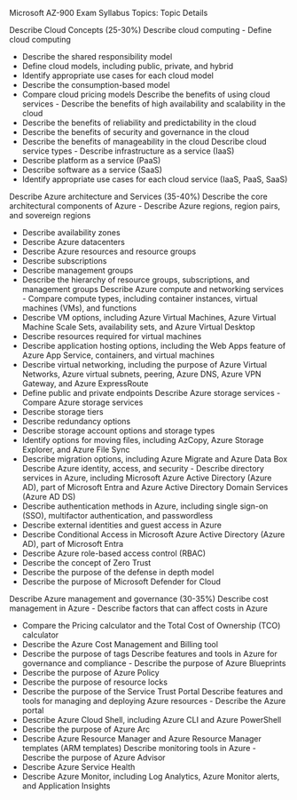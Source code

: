 
Microsoft AZ-900 Exam Syllabus Topics:
Topic	Details


Describe Cloud Concepts (25-30%)
Describe cloud computing	- Define cloud computing
- Describe the shared responsibility model
- Define cloud models, including public, private, and hybrid
- Identify appropriate use cases for each cloud model
- Describe the consumption-based model
- Compare cloud pricing models
Describe the benefits of using cloud services	- Describe the benefits of high availability and scalability in the cloud
- Describe the benefits of reliability and predictability in the cloud
- Describe the benefits of security and governance in the cloud
- Describe the benefits of manageability in the cloud
Describe cloud service types	- Describe infrastructure as a service (IaaS)
- Describe platform as a service (PaaS)
- Describe software as a service (SaaS)
- Identify appropriate use cases for each cloud service (IaaS, PaaS, SaaS)


Describe Azure architecture and Services (35-40%)
Describe the core architectural components of Azure	- Describe Azure regions, region pairs, and sovereign regions
- Describe availability zones
- Describe Azure datacenters
- Describe Azure resources and resource groups
- Describe subscriptions
- Describe management groups
- Describe the hierarchy of resource groups, subscriptions, and management groups
Describe Azure compute and networking services	- Compare compute types, including container instances, virtual machines (VMs), and functions
- Describe VM options, including Azure Virtual Machines, Azure Virtual Machine Scale Sets, availability sets, and Azure Virtual Desktop
- Describe resources required for virtual machines
- Describe application hosting options, including the Web Apps feature of Azure App Service, containers, and virtual machines
- Describe virtual networking, including the purpose of Azure Virtual Networks, Azure virtual subnets, peering, Azure DNS, Azure VPN Gateway, and Azure ExpressRoute
- Define public and private endpoints
Describe Azure storage services	- Compare Azure storage services
- Describe storage tiers
- Describe redundancy options
- Describe storage account options and storage types
- Identify options for moving files, including AzCopy, Azure Storage Explorer, and Azure File Sync
- Describe migration options, including Azure Migrate and Azure Data Box
Describe Azure identity, access, and security	- Describe directory services in Azure, including Microsoft Azure Active Directory (Azure AD), part of Microsoft Entra and Azure Active Directory Domain Services (Azure AD DS)
- Describe authentication methods in Azure, including single sign-on (SSO), multifactor authentication, and passwordless
- Describe external identities and guest access in Azure
- Describe Conditional Access in Microsoft Azure Active Directory (Azure AD), part of Microsoft Entra
- Describe Azure role-based access control (RBAC)
- Describe the concept of Zero Trust
- Describe the purpose of the defense in depth model
- Describe the purpose of Microsoft Defender for Cloud


Describe Azure management and governance (30-35%)
Describe cost management in Azure	- Describe factors that can affect costs in Azure
- Compare the Pricing calculator and the Total Cost of Ownership (TCO) calculator
- Describe the Azure Cost Management and Billing tool
- Describe the purpose of tags
Describe features and tools in Azure for governance and compliance	- Describe the purpose of Azure Blueprints
- Describe the purpose of Azure Policy
- Describe the purpose of resource locks
- Describe the purpose of the Service Trust Portal
Describe features and tools for managing and deploying Azure resources	- Describe the Azure portal
- Describe Azure Cloud Shell, including Azure CLI and Azure PowerShell
- Describe the purpose of Azure Arc
- Describe Azure Resource Manager and Azure Resource Manager templates (ARM templates)
Describe monitoring tools in Azure	- Describe the purpose of Azure Advisor
- Describe Azure Service Health
- Describe Azure Monitor, including Log Analytics, Azure Monitor alerts, and Application Insights
